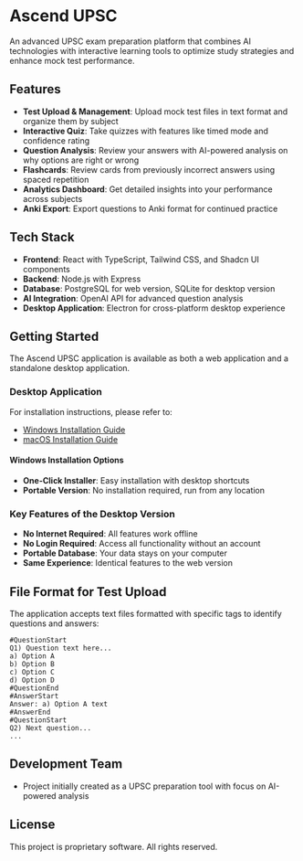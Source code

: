 # Ascend UPSC

An advanced UPSC exam preparation platform that combines AI technologies with interactive learning tools to optimize study strategies and enhance mock test performance.

## Features

- **Test Upload & Management**: Upload mock test files in text format and organize them by subject
- **Interactive Quiz**: Take quizzes with features like timed mode and confidence rating
- **Question Analysis**: Review your answers with AI-powered analysis on why options are right or wrong
- **Flashcards**: Review cards from previously incorrect answers using spaced repetition
- **Analytics Dashboard**: Get detailed insights into your performance across subjects
- **Anki Export**: Export questions to Anki format for continued practice

## Tech Stack

- **Frontend**: React with TypeScript, Tailwind CSS, and Shadcn UI components
- **Backend**: Node.js with Express
- **Database**: PostgreSQL for web version, SQLite for desktop version
- **AI Integration**: OpenAI API for advanced question analysis
- **Desktop Application**: Electron for cross-platform desktop experience

## Getting Started

The Ascend UPSC application is available as both a web application and a standalone desktop application.

### Desktop Application
For installation instructions, please refer to:
- [Windows Installation Guide](INSTALLATION_WINDOWS.md)
- [macOS Installation Guide](INSTALLATION_MACOS.md)

#### Windows Installation Options
- **One-Click Installer**: Easy installation with desktop shortcuts
- **Portable Version**: No installation required, run from any location

### Key Features of the Desktop Version
- **No Internet Required**: All features work offline
- **No Login Required**: Access all functionality without an account
- **Portable Database**: Your data stays on your computer
- **Same Experience**: Identical features to the web version

## File Format for Test Upload

The application accepts text files formatted with specific tags to identify questions and answers:

```
#QuestionStart
Q1) Question text here...
a) Option A
b) Option B
c) Option C
d) Option D
#QuestionEnd
#AnswerStart
Answer: a) Option A text
#AnswerEnd
#QuestionStart
Q2) Next question...
...
```

## Development Team

- Project initially created as a UPSC preparation tool with focus on AI-powered analysis

## License

This project is proprietary software. All rights reserved.
